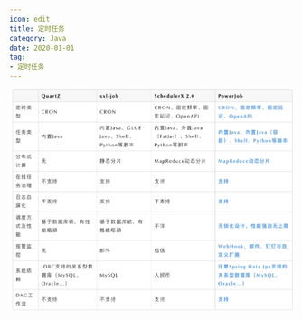 ```yaml
---
icon: edit
title: 定时任务
category: Java
date: 2020-01-01
tag:
- 定时任务
---
```



![](./timed-task.assets/true-up-795f5e9b0d875063717b1ee6a08f2ff1c01.png)


